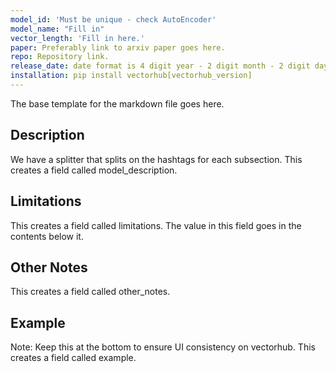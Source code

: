 ```yaml
---
model_id: 'Must be unique - check AutoEncoder'
model_name: "Fill in"
vector_length: 'Fill in here.'
paper: Preferably link to arxiv paper goes here.
repo: Repository link.
release_date: date format is 4 digit year - 2 digit month - 2 digit day
installation: pip install vectorhub[vectorhub_version]
---
```


The base template for the markdown file goes here.

## Description

We have a splitter that splits on the hashtags for each subsection. This creates a field called model_description.

## Limitations

This creates a field called limitations. The value in this field goes in the contents below it.

## Other Notes

This creates a field called other_notes. 


## Example

Note: Keep this at the bottom to ensure UI consistency on vectorhub. This creates a field called example.
